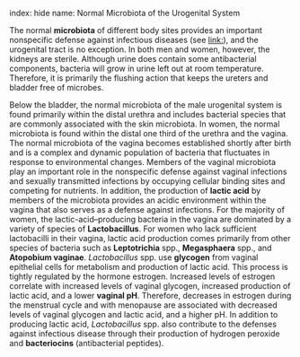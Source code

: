 index: hide
name: Normal Microbiota of the Urogenital System

The normal  **microbiota** of different body sites provides an important nonspecific defense against infectious diseases (see <link:>), and the urogenital tract is no exception. In both men and women, however, the kidneys are sterile. Although urine does contain some antibacterial components, bacteria will grow in urine left out at room temperature. Therefore, it is primarily the flushing action that keeps the ureters and bladder free of microbes.

Below the bladder, the normal microbiota of the male urogenital system is found primarily within the distal urethra and includes bacterial species that are commonly associated with the skin microbiota. In women, the normal microbiota is found within the distal one third of the urethra and the vagina. The normal microbiota of the vagina becomes established shortly after birth and is a complex and dynamic population of bacteria that fluctuates in response to environmental changes. Members of the vaginal microbiota play an important role in the nonspecific defense against vaginal infections and sexually transmitted infections by occupying cellular binding sites and competing for nutrients. In addition, the production of  **lactic acid** by members of the microbiota provides an acidic environment within the vagina that also serves as a defense against infections. For the majority of women, the lactic-acid–producing bacteria in the vagina are dominated by a variety of species of  **Lactobacillus**. For women who lack sufficient lactobacilli in their vagina, lactic acid production comes primarily from other species of bacteria such as  **Leptotrichia** spp.,  **Megasphaera** spp., and  **Atopobium vaginae**.  *Lactobacillus* spp. use  **glycogen** from vaginal epithelial cells for metabolism and production of lactic acid. This process is tightly regulated by the hormone estrogen. Increased levels of estrogen correlate with increased levels of vaginal glycogen, increased production of lactic acid, and a lower  **vaginal pH**. Therefore, decreases in estrogen during the menstrual cycle and with menopause are associated with decreased levels of vaginal glycogen and lactic acid, and a higher pH. In addition to producing lactic acid,  *Lactobacillus* spp. also contribute to the defenses against infectious disease through their production of hydrogen peroxide and  **bacteriocins** (antibacterial peptides).

